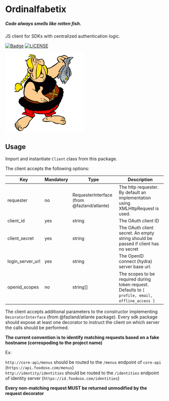 Ordinalfabetix
==============
##### Code always smells like rotten fish.

JS client for SDKs with centralized authentication logic.

[![Badge](https://img.shields.io/badge/link-996.icu-%23FF4D5B.svg?style=flat-square)](https://996.icu/#/en_US)
[![LICENSE](https://img.shields.io/badge/license-Anti%20996-blue.svg?style=flat-square)](https://github.com/996icu/996.ICU/blob/master/LICENSE)

![Ordinalfabetix](Resources/ordinalfabetix.gif)

## Usage

Import and instantiate `Client` class from this package.

The client accepts the following options:

| Key              | Mandatory | Type                                       | Description                                                                                      |
|------------------|-----------|--------------------------------------------|--------------------------------------------------------------------------------------------------|
| requester        | no        | RequesterInterface (from @fazland/atlante) | The http requester. By default an implementation using XMLHttpRequest is used.                   |
| client_id        | yes       | string                                     | The OAuth client ID                                                                              |
| client_secret    | yes       | string                                     | The OAuth client secret. An empty string should be passed if client has no secret                |
| login_server_url | yes       | string                                     | The OpenID connect (hydra) server base url.                                                      |
| openid_scopes    | no        | string[]                                   | The scopes to be required during token request. Defaults to `[ profile, email, offline_access ]` |

The client accepts additional parameters to the constructor implementing `DecoratorInterface` (from @fazland/atlante package).
Every sdk package should expose at least one decorator to instruct the client on which server the calls should be performed.

__The current convention is to identify matching requests based on a fake hostname (correspoding to the project name)__

Ex:

  `http://core-api/menus` should be routed to the `/menus` endpoint of `core-api` (`https://api.foodoso.com/menus`)  
  `http://identity/identities` should be routed to the `/identities` endpoint of identity server (`https://id.foodoso.com/identities`)

__Every non-matching request MUST be returned unmodified by the request decorator__
